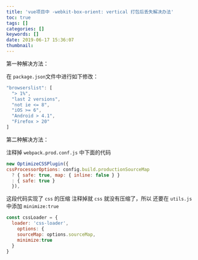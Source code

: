```yaml
---
title: 'vue项目中 -webkit-box-orient: vertical 打包后丢失解决办法'
toc: true
tags: []
categories: []
keywords: []
date: 2019-06-17 15:36:07
thumbnail:
---
```


第一种解决方法：

在 `package.json`文件中进行如下修改：

```js
"browserslist": [
  "> 1%",
  "last 2 versions",
  "not ie <= 8",
  "iOS >= 6",
  "Android > 4.1",
  "Firefox > 20"
]
```
 

第二种解决方法：

注释掉 `webpack.prod.conf.js` 中下面的代码

```js
new OptimizeCSSPlugin({
cssProcessorOptions: config.build.productionSourceMap
  ? { safe: true, map: { inline: false } }
  : { safe: true }
  }),
```
这段代码实现了 `css` 的压缩 注释掉就 `css` 就没有压缩了，所以 还要在 `utils.js` 中添加 `minimize:true`
```js
const cssLoader = {
  loader: 'css-loader',
    options: {
    sourceMap: options.sourceMap,
    minimize:true
  }
}
```
